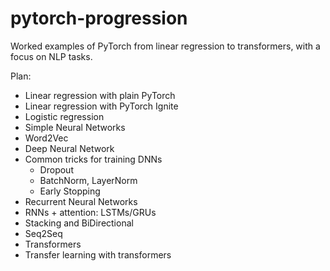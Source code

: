 # pytorch-progression
Worked examples of PyTorch from linear regression to transformers, with a focus on NLP tasks.

Plan:
* Linear regression with plain PyTorch
* Linear regression with PyTorch Ignite
* Logistic regression
* Simple Neural Networks
* Word2Vec
* Deep Neural Network
* Common tricks for training DNNs
  * Dropout
  * BatchNorm, LayerNorm
  * Early Stopping
* Recurrent Neural Networks
* RNNs + attention: LSTMs/GRUs
* Stacking and BiDirectional
* Seq2Seq
* Transformers
* Transfer learning with transformers
